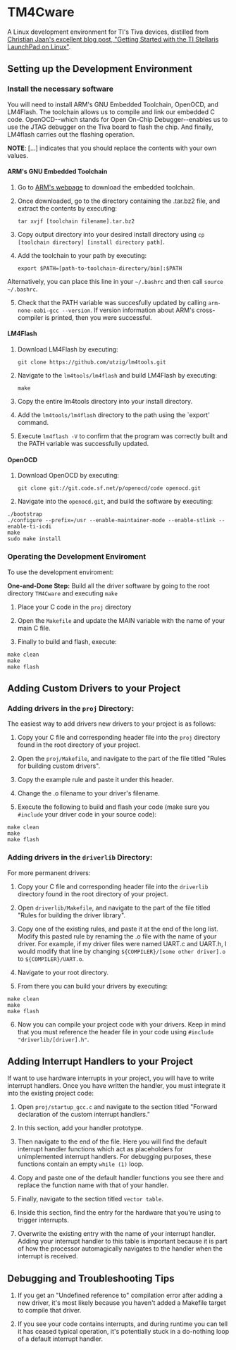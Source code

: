 # TM4Cware
A Linux development environment for TI's Tiva devices, distilled from [Christian Jaan's excellent blog post, "Getting Started with the TI Stellaris LaunchPad on Linux"](https://www.jann.cc/2012/12/11/getting_started_with_the_ti_stellaris_launchpad_on_linux.html).

## Setting up the Development Environment

### Install the necessary software
You will need to install ARM's GNU Embedded Toolchain, OpenOCD, and LM4Flash. The toolchain allows us to compile and link our embedded C code. OpenOCD--which stands for Open On-Chip Debugger--enables us to use the JTAG debugger on the Tiva board to flash the chip. And finally, LM4flash carries out the flashing operation.

**NOTE**: [...] indicates that you should replace the contents with your own values.

#### ARM's GNU Embedded Toolchain
1. Go to [ARM's webpage](https://developer.arm.com/open-source/gnu-toolchain/gnu-rm/downloads) to download the embedded toolchain.

2. Once downloaded, go to the directory containing the .tar.bz2 file, and extract the contents by executing:

	`tar xvjf [toolchain filename].tar.bz2` 

3. Copy output directory into your desired install directory using `cp [toolchain directory] [install directory path]`.

4. Add the toolchain to your path by executing:

	`export $PATH=[path-to-toolchain-directory/bin]:$PATH`

Alternatively, you can place this line in your `~/.bashrc` and then call `source ~/.bashrc`.

5. Check that the PATH variable was succesfully updated by calling `arm-none-eabi-gcc --version`. If version information about ARM's cross-compiler is printed, then you were successful.

#### LM4Flash

1. Download LM4Flash by executing:

	`git clone https://github.com/utzig/lm4tools.git`

2. Navigate to the `lm4tools/lm4flash` and build LM4Flash by executing:

	`make`

3. Copy the entire lm4tools directory into your install directory. 

4. Add the `lm4tools/lm4flash` directory to the path using the `export' command.

5. Execute `lm4flash -V` to confirm that the program was correctly built and the PATH variable was successfully updated.
	
#### OpenOCD

1. Download OpenOCD by executing:

	 `git clone git://git.code.sf.net/p/openocd/code openocd.git`

2. Navigate into the `openocd.git`, and build the software by executing:

```
./bootstrap
./configure --prefix=/usr --enable-maintainer-mode --enable-stlink --enable-ti-icdi
make
sudo make install
```

### Operating the Development Enviroment
To use the development enviroment:

**One-and-Done Step:** Build all the driver software by going to the root directory `TM4Cware` and executing `make`

1. Place your C code in the `proj` directory

2. Open the `Makefile` and update the MAIN variable with the name of your main C file.

3. Finally to build and flash, execute:

```
make clean
make
make flash
```

## Adding Custom Drivers to your Project

### Adding drivers in the `proj` Directory:
The easiest way to add drivers new drivers to your project is as follows:

1. Copy your C file and corresponding header file into the `proj` directory found in the root directory of your project.

2. Open the `proj/Makefile`, and navigate to the part of the file titled "Rules for building custom drivers".

3. Copy the example rule and paste it under this header.

4. Change the .o filename to your driver's filename.

5. Execute the following to build and flash your code (make sure you `#include` your driver code in your source code):

```
make clean
make
make flash
```

### Adding drivers in the `driverlib` Directory:
For more permanent drivers:

1. Copy your C file and corresponding header file into the `driverlib` directory found in the root directory of your project.

2. Open `driverlib/Makefile`, and navigate to the part of the file titled "Rules for building the driver library".

3. Copy one of the existing rules, and paste it at the end of the long list. Modify this pasted rule by renaming the .o file with the name of your driver. For example, if my driver files were named UART.c and UART.h, I would modify that line by changing `${COMPILER}/[some other driver].o` to `${COMPILER}/UART.o`.

4. Navigate to your root directory.

5. From there you can build your drivers by executing:

```
make clean
make
make flash
```
6. Now you can compile your project code with your drivers. Keep in mind that you must reference the header file in your code using `#include "driverlib/[driver].h"`.

## Adding Interrupt Handlers to your Project
If want to use hardware interrupts in your project, you will have to write interrupt handlers. Once you have written the handler, you must integrate it into the existing project code:

1. Open `proj/startup_gcc.c` and navigate to the section titled "Forward declaration of the custom interrupt handlers."

2. In this section, add your handler prototype.

3. Then navigate to the end of the file. Here you will find the default interrupt handler functions which act as placeholders for unimplemented interrupt handlers. For debugging purposes, these functions contain an empty `while (1)` loop.

4. Copy and paste one of the default handler functions you see there and replace the function name with that of your handler.

5. Finally, navigate to the section titled `vector table`.

6. Inside this section, find the entry for the hardware that you're using to trigger interrupts.

7. Overwrite the existing entry with the name of your interrupt handler. Adding your interrupt handler to this table is important because it is part of how the processor automagically navigates to the handler when the interrupt is received.

## Debugging and Troubleshooting Tips
1. If you get an "Undefined reference to" compilation error after adding a new driver, it's most likely because you haven't added a Makefile target to compile that driver.

2. If you see your code contains interrupts, and during runtime you can tell it has ceased typical operation, it's potentially stuck in a do-nothing loop of a default interrupt handler.
